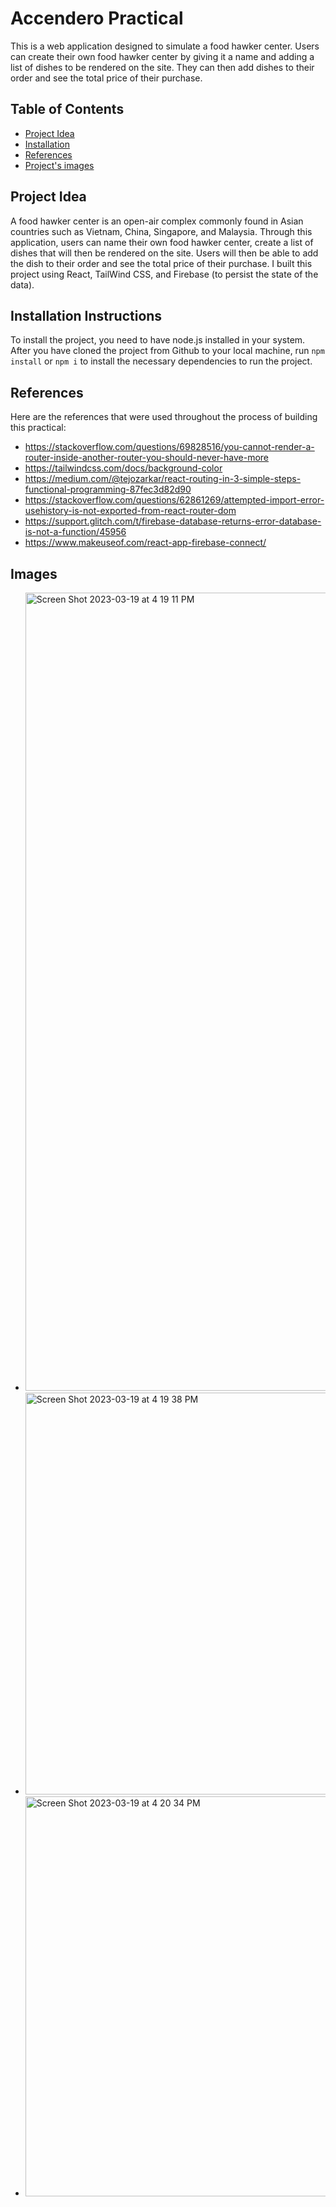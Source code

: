 # Accendero Practical

This is a web application designed to simulate a food hawker center. Users can create their own food hawker center by giving it a name and adding a list of dishes to be rendered on the site. They can then add dishes to their order and see the total price of their purchase.

## Table of Contents

* [Project Idea](#project-idea)
* [Installation](#installation)
* [References](#references)
* [Project's images](#images)

## Project Idea

A food hawker center is an open-air complex commonly found in Asian countries such as Vietnam, China, Singapore, and Malaysia. Through this application, users can name their own food hawker center, create a list of dishes that will then be rendered on the site. Users will then be able to add the dish to their order and see the total price of their purchase. I built this project using React, TailWind CSS, and Firebase (to persist the state of the data).

## Installation Instructions

To install the project, you need to have node.js installed in your system. After you have cloned the project from Github to your local machine, run `npm install` or `npm i` to install the necessary dependencies to run the project.

## References

Here are the references that were used throughout the process of building this practical:

- https://stackoverflow.com/questions/69828516/you-cannot-render-a-router-inside-another-router-you-should-never-have-more
- https://tailwindcss.com/docs/background-color
- https://medium.com/@tejozarkar/react-routing-in-3-simple-steps-functional-programming-87fec3d82d90
- https://stackoverflow.com/questions/62861269/attempted-import-error-usehistory-is-not-exported-from-react-router-dom
- https://support.glitch.com/t/firebase-database-returns-error-database-is-not-a-function/45956
- https://www.makeuseof.com/react-app-firebase-connect/

## Images
- <img width="1277" alt="Screen Shot 2023-03-19 at 4 19 11 PM" src="https://user-images.githubusercontent.com/61608148/226206918-d46dc1be-be04-4efe-a944-118bc65bd71a.png">
- <img width="643" alt="Screen Shot 2023-03-19 at 4 19 38 PM" src="https://user-images.githubusercontent.com/61608148/226206919-549c4ec0-f0ae-46bb-b3bd-31761610fbbf.png">
- <img width="640" alt="Screen Shot 2023-03-19 at 4 20 34 PM" src="https://user-images.githubusercontent.com/61608148/226206921-a7169e5c-958e-4fd8-b1bd-4116b4af5dcc.png">


